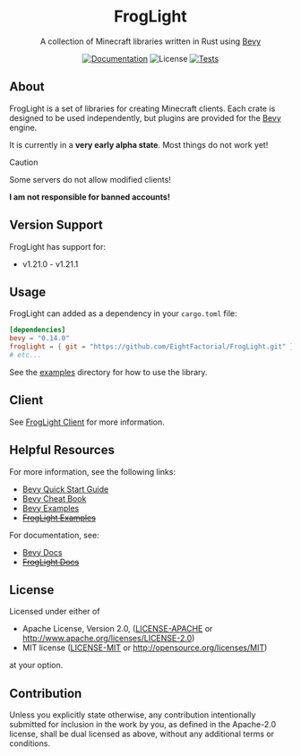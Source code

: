 <h1 align="center">FrogLight</h1>
<p align="center">A collection of Minecraft libraries written in Rust using <a href="https://bevyengine.org/">Bevy</a></p>

<p align="center">
  <a href="https://github.com/EightFactorial/FrogLight"><img alt="Documentation" src="https://img.shields.io/badge/docs-main-green.svg"></a>  
  <img alt="License" src="https://img.shields.io/badge/license-MIT/Apache--2.0---?color=blue">
  <a href="https://github.com/EightFactorial/FrogLight/actions"><img alt="Tests" src="https://github.com/EightFactorial/FrogLight/actions/workflows/testing.yml/badge.svg"></a>
</p>

## About

FrogLight is a set of libraries for creating Minecraft clients. Each crate is designed to be used independently, but plugins are provided for the [Bevy](https://github.com/bevyengine/bevy/) engine.

It is currently in a **very early alpha state**. Most things do not work yet!

> [!Caution]
> Some servers do not allow modified clients!
> 
> **I am not responsible for banned accounts!**

## Version Support

FrogLight has support for:
- v1.21.0 - v1.21.1

## Usage

FrogLight can added as a dependency in your `cargo.toml` file:

```toml
[dependencies]
bevy = "0.14.0"
froglight = { git = "https://github.com/EightFactorial/FrogLight.git" }
# etc...
```

See the [examples](examples) directory for how to use the library.

## Client

See [FrogLight Client](https://github.com/EightFactorial/FrogLight/) for more information.

## Helpful Resources

For more information, see the following links:
  * [Bevy Quick Start Guide](https://bevyengine.org/learn/quick-start/getting-started/setup/)
  * [Bevy Cheat Book](https://bevy-cheatbook.github.io/)
  * [Bevy Examples](https://github.com/bevyengine/bevy/tree/latest/examples)
  * ~~[FrogLight Examples](examples)~~

For documentation, see:
  * [Bevy Docs](https://docs.rs/bevy/latest/bevy/)
  * ~~[FrogLight Docs](https://github.com/EightFactorial/FrogLight/)~~

## License

Licensed under either of

* Apache License, Version 2.0, ([LICENSE-APACHE](LICENSE-APACHE) or <http://www.apache.org/licenses/LICENSE-2.0>)
* MIT license ([LICENSE-MIT](LICENSE-MIT) or <http://opensource.org/licenses/MIT>)

at your option.

## Contribution

Unless you explicitly state otherwise, any contribution intentionally
submitted for inclusion in the work by you, as defined in the Apache-2.0
license, shall be dual licensed as above, without any additional terms or
conditions.
